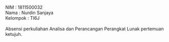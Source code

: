 NIM       : 1811500032<br>
Nama      : Nurdin Sanjaya<br>
Kelompok  : TI6J<br>
<br>
Absensi perkuliahan Analisa dan Perancangan Perangkat Lunak pertemuan ketujuh.<br>
